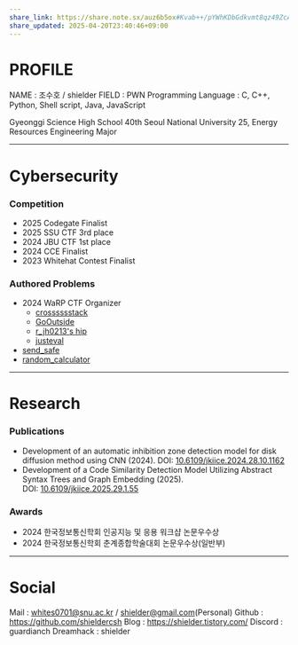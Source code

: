 ```yaml
---
share_link: https://share.note.sx/auz6b5ox#Kvab++/pYWhKDbGdkvmt8qz49ZcAkYvcP5W8JrnNULY
share_updated: 2025-04-20T23:40:46+09:00
---
```

# PROFILE

NAME : 조수호 / shielder
FIELD : PWN
Programming Language : C, C++, Python, Shell script, Java, JavaScript 

Gyeonggi Science High School 40th
Seoul National University 25, Energy Resources Engineering Major

---
# Cybersecurity

### Competition

- 2025 Codegate Finalist
- 2025 SSU CTF 3rd place
- 2024 JBU CTF 1st place
- 2024 CCE Finalist
- 2023 Whitehat Contest Finalist

### Authored Problems

- 2024 WaRP CTF Organizer
	- [crosssssstack](https://dreamhack.io/wargame/challenges/1727)
	- [GoOutside](https://dreamhack.io/wargame/challenges/1729)
	- [r_jh0213's hip](https://dreamhack.io/wargame/challenges/1730)
	- [justeval](https://dreamhack.io/wargame/challenges/1732)
- [send_safe](https://dreamhack.io/wargame/challenges/1174)
- [random_calculator](https://dreamhack.io/wargame/challenges/1408)

---
# Research

### Publications

- Development of an automatic inhibition zone detection model for disk diffusion method using CNN (2024). DOI: [10.6109/jkiice.2024.28.10.1162](https://doi.org/10.6109/jkiice.2024.28.10.1162)
- Development of a Code Similarity Detection Model Utilizing Abstract Syntax Trees and Graph Embedding (2025). DOI: [10.6109/jkiice.2025.29.1.55](https://doi.org/10.6109/jkiice.2025.29.1.55)
### Awards

- 2024 한국정보통신학회 인공지능 및 응용 워크샵 논문우수상
- 2024 한국정보통신학회 춘계종합학술대회 논문우수상(일반부)

---
# Social

Mail : whites0701@snu.ac.kr / shielder@gmail.com(Personal)
Github : https://github.com/shieldercsh
Blog : https://shielder.tistory.com/
Discord : guardianch
Dreamhack : shielder